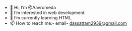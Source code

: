 - 👋 Hi, I’m @Aavromeda
- 👀 I’m interested in web development.
- 🌱 I’m currently learning HTML.
- 📫 How to reach me:- email- dassattam2939@gmail.com

<!---
Aavromeda/Aavromeda is a ✨ special ✨ repository because its `README.md` (this file) appears on your GitHub profile.
You can click the Preview link to take a look at your changes.
--->
